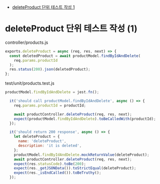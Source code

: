 <!-- TOC -->

- [deleteProduct 단위 테스트 작성 1](#deleteproduct-%EB%8B%A8%EC%9C%84-%ED%85%8C%EC%8A%A4%ED%8A%B8-%EC%9E%91%EC%84%B1-1)

<!-- /TOC -->

# deleteProduct 단위 테스트 작성 (1)
controller/products.js
``` javascript
exports.deleteProduct = async (req, res, next) => {
  const deletedProduct = await productModel.findByIdAndDelete(
    req.params.productId
  );
  res.status(200).json(deletedProduct);
};
```
test/unit/products.test.js
``` javascript
productModel.findByIdAndDelete = jest.fn();

  it('should call productModel.findByIdAndDelete', async () => {
    req.params.productId = productId;

    await productController.deleteProduct(req, res, next);
    expect(productModel.findByIdAndDelete).toBeCalledWith(productId);
  });

  it('should return 200 response', async () => {
    let deleteProduct = {
      name: 'deleteProduct',
      description: 'it is deleted',
    };
    productModel.findByIdAndDelete.mockReturnValue(deleteProduct);
    await productController.deleteProduct(req, res, next);
    expect(res.statusCode).toBe(200);
    expect(res._getJSONData()).toStrictEqual(deleteProduct);
    expect(res._isEndCalled()).toBeTruthy();
  });
```